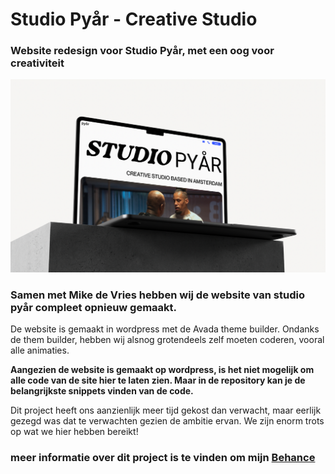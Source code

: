 # Studio Pyår - Creative Studio
### Website redesign voor Studio Pyår, met een oog voor creativiteit
<img alt="Hero image of the studio pyar website" src="readme-images/Hero-image.png">


### Samen met Mike de Vries hebben wij de website van studio pyår compleet opnieuw gemaakt.

<p>De website is gemaakt in wordpress met de Avada theme builder. Ondanks de them builder, hebben wij alsnog grotendeels zelf moeten coderen, vooral alle animaties. </p>

**<p>Aangezien de website is gemaakt op wordpress, is het niet mogelijk om alle code van de site hier te laten zien. Maar in de repository kan je de belangrijkste snippets vinden van de code.</p>**

<p>Dit project heeft ons aanzienlijk meer tijd gekost dan verwacht, maar eerlijk gezegd was dat te verwachten gezien de ambitie ervan. We zijn enorm trots op wat we hier hebben bereikt! </p>

### meer informatie over dit project is te vinden om mijn [Behance](https://www.behance.net/gallery/188538181/Studio-Pyar)

